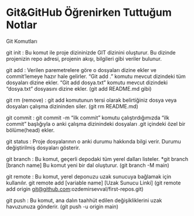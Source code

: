 # Git&GitHub Öğrenirken Tuttuğum Notlar

Git Komutları

git init : Bu komut ile proje dizininizde GIT dizinini oluşturur. Bu dizinde projenizin repo adresi, projenin akışı, bilgileri gibi veriler bulunur.

git add :  Verilen paremetrelere göre o dosyaları dizine ekler ve commit’lemeye hazır hale gelirler. “Git add .” komutu mevcut dizindeki tüm dosyaları dizine ekler. “Git add dosya.txt” komutu mevcut dizindeki “dosya.txt” dosyasını dizine ekler. (git add README.md gibi)

git rm (remove) : git add komutunun tersi olarak belirtiğiniz dosya veya dosyaları çalışma dizininden siler. (git rm README.md)

git commit : git commit -m “ilk commit” komutu çalıştırdığımızda “ilk commit” başlığıyla o anki çalışma dizinindeki dosyaları .git içindeki özel bir bölüme(head) ekler.

git status : Proje dosyalarının o anki durumu hakkında bilgi verir. Durumu değiştirilmiş dosyaları gösterir.

git branch : Bu komut, geçerli depodaki tüm yerel dalları listeler. *git branch [branch name] Bu komut yeni bir dal oluşturur. (git branch -M main)

git remote : Bu komut, yerel deponuzu uzak sunucuya bağlamak için kullanılır. git remote add [variable name] [Uzak Sunucu Linki] (git remote add origin git@github.com:ozdemirsevval/first-repos.git)

git push : Bu komut, ana dalın taahhüt edilen değişikliklerini uzak havuzunuza gönderir. (git push -u origin main)